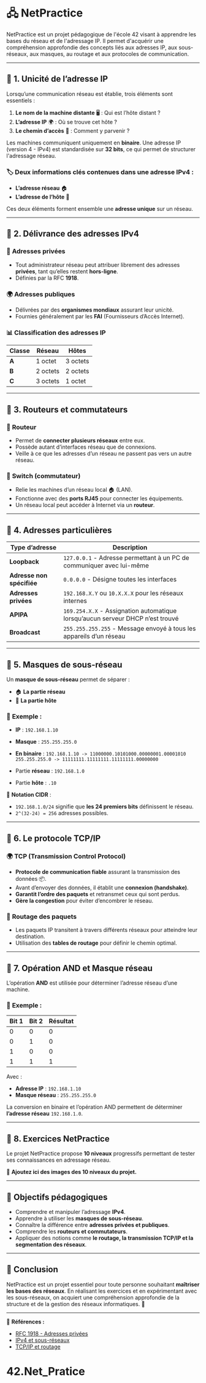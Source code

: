 # 🖧 NetPractice 

NetPractice est un projet pédagogique de l'école 42 visant à apprendre les bases du réseau et de l'adressage IP. Il permet d'acquérir une compréhension approfondie des concepts liés aux adresses IP, aux sous-réseaux, aux masques, au routage et aux protocoles de communication.

---

## 📌 1. Unicité de l’adresse IP

Lorsqu’une communication réseau est établie, trois éléments sont essentiels :
1. **Le nom de la machine distante** 🖥️ : Qui est l’hôte distant ?
2. **L’adresse IP** 🌍 : Où se trouve cet hôte ?
3. **Le chemin d’accès** 🚀 : Comment y parvenir ?

Les machines communiquent uniquement en **binaire**. Une adresse IP (version 4 - IPv4) est standardisée sur **32 bits**, ce qui permet de structurer l'adressage réseau.

### 🏷️ Deux informations clés contenues dans une adresse IPv4 :
- **L’adresse réseau** 🏠
- **L’adresse de l’hôte** 👤

Ces deux éléments forment ensemble une **adresse unique** sur un réseau.

---

## 📌 2. Délivrance des adresses IPv4

### 🔐 **Adresses privées**
- Tout administrateur réseau peut attribuer librement des adresses **privées**, tant qu’elles restent **hors-ligne**.
- Définies par la RFC **1918**.

### 🌍 **Adresses publiques**
- Délivrées par des **organismes mondiaux** assurant leur unicité.
- Fournies généralement par les **FAI** (Fournisseurs d’Accès Internet).

### 📊 **Classification des adresses IP**
| Classe | Réseau | Hôtes |
|--------|--------|------|
| **A**  | 1 octet | 3 octets |
| **B**  | 2 octets | 2 octets |
| **C**  | 3 octets | 1 octet |

---

## 📌 3. Routeurs et commutateurs

### 🔄 **Routeur**
- Permet de **connecter plusieurs réseaux** entre eux.
- Possède autant d’interfaces réseau que de connexions.
- Veille à ce que les adresses d’un réseau ne passent pas vers un autre réseau.

### 🔗 **Switch (commutateur)**
- Relie les machines d’un réseau local 🏠 (LAN).
- Fonctionne avec des **ports RJ45** pour connecter les équipements.
- Un réseau local peut accéder à Internet via un **routeur**.

---

## 📌 4. Adresses particulières

| Type d’adresse | Description |
|---------------|-------------|
| **Loopback** | `127.0.0.1` - Adresse permettant à un PC de communiquer avec lui-même |
| **Adresse non spécifiée** | `0.0.0.0` - Désigne toutes les interfaces |
| **Adresses privées** | `192.168.X.Y` ou `10.X.X.X` pour les réseaux internes |
| **APIPA** | `169.254.X.X` - Assignation automatique lorsqu’aucun serveur DHCP n’est trouvé |
| **Broadcast** | `255.255.255.255` - Message envoyé à tous les appareils d’un réseau |

---

## 📌 5. Masques de sous-réseau

Un **masque de sous-réseau** permet de séparer :
- 🏠 **La partie réseau**
- 👤 **La partie hôte**

### 📝 **Exemple :**
- **IP** : `192.168.1.10`
- **Masque** : `255.255.255.0`
- **En binaire** : `192.168.1.10 -> 11000000.10101000.00000001.00001010 255.255.255.0 -> 11111111.11111111.11111111.00000000`

- Partie **réseau** : `192.168.1.0`
- Partie **hôte** : `.10`

📌 **Notation CIDR** :
- `192.168.1.0/24` signifie que **les 24 premiers bits** définissent le réseau.
- `2^(32-24) = 256` adresses possibles.

---

## 📌 6. Le protocole TCP/IP

### 🌍 **TCP (Transmission Control Protocol)**
- **Protocole de communication fiable** assurant la transmission des données 📦.
- Avant d’envoyer des données, il établit une **connexion (handshake)**.
- **Garantit l’ordre des paquets** et retransmet ceux qui sont perdus.
- **Gère la congestion** pour éviter d’encombrer le réseau.

### 🚀 **Routage des paquets**
- Les paquets IP transitent à travers différents réseaux pour atteindre leur destination.
- Utilisation des **tables de routage** pour définir le chemin optimal.

---

## 📌 7. Opération AND et Masque réseau

L’opération **AND** est utilisée pour déterminer l’adresse réseau d’une machine.

### 📝 **Exemple :**
| Bit 1 | Bit 2 | Résultat |
|------|------|------|
| 0 | 0 | 0 |
| 0 | 1 | 0 |
| 1 | 0 | 0 |
| 1 | 1 | 1 |

Avec :
- **Adresse IP** : `192.168.1.10`
- **Masque réseau** : `255.255.255.0`

La conversion en binaire et l’opération AND permettent de déterminer **l’adresse réseau** `192.168.1.0`.

---

## 📌 8. Exercices NetPractice

Le projet NetPractice propose **10 niveaux** progressifs permettant de tester ses connaissances en adressage réseau.

📸 **Ajoutez ici des images des 10 niveaux du projet.**

---

## 🎯 **Objectifs pédagogiques**
- Comprendre et manipuler l’adressage **IPv4**.
- Apprendre à utiliser les **masques de sous-réseau**.
- Connaître la différence entre **adresses privées et publiques**.
- Comprendre les **routeurs et commutateurs**.
- Appliquer des notions comme **le routage, la transmission TCP/IP et la segmentation des réseaux**.

---

## 📌 **Conclusion**
NetPractice est un projet essentiel pour toute personne souhaitant **maîtriser les bases des réseaux**. En réalisant les exercices et en expérimentant avec les sous-réseaux, on acquiert une compréhension approfondie de la structure et de la gestion des réseaux informatiques. 🚀

---

📌 **Références :**
- [RFC 1918 - Adresses privées](https://datatracker.ietf.org/doc/html/rfc1918)
- [IPv4 et sous-réseaux](https://fr.wikipedia.org/wiki/IPv4)
- [TCP/IP et routage](https://fr.wikipedia.org/wiki/TCP/IP)

# 42.Net_Pratice
